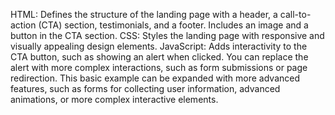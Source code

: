 HTML:
Defines the structure of the landing page with a header, a call-to-action (CTA) section, testimonials, and a footer.
Includes an image and a button in the CTA section.
CSS:
Styles the landing page with responsive and visually appealing design elements.
JavaScript:
Adds interactivity to the CTA button, such as showing an alert when clicked.
You can replace the alert with more complex interactions, such as form submissions or page redirection.
This basic example can be expanded with more advanced features, such as forms for collecting user information, advanced animations, or more complex interactive elements.
